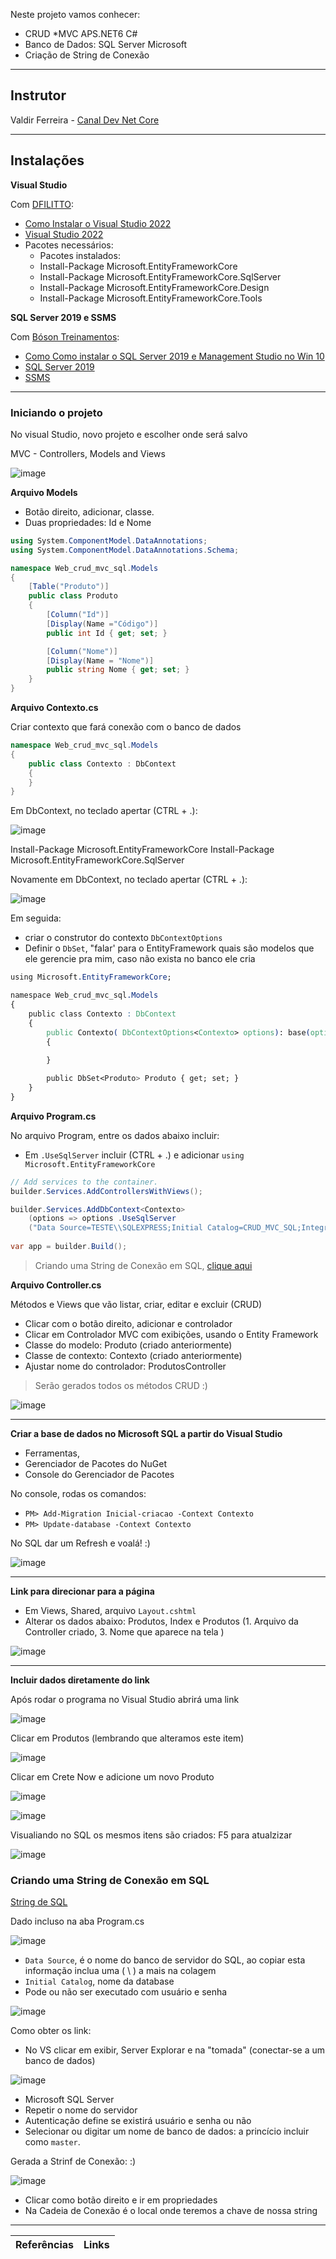 
Neste projeto vamos conhecer:

* CRUD *MVC APS.NET6 C#
* Banco de Dados: SQL Server Microsoft
* Criação de String de Conexão

<hr>

## Instrutor
Valdir Ferreira - [Canal Dev Net Core](https://www.youtube.com/user/valdirferreira20)

<hr>

## Instalações

**Visual Studio**

Com [DFILITTO](https://www.youtube.com/c/DaniloFilittoPPR):
* [Como Instalar o Visual Studio 2022](https://www.youtube.com/watch?v=_HgVooVuGOE)
* [Visual Studio 2022](https://visualstudio.microsoft.com/)
* Pacotes necessários:
    - Pacotes instalados:
    - Install-Package Microsoft.EntityFrameworkCore
    - Install-Package Microsoft.EntityFrameworkCore.SqlServer
    - Install-Package Microsoft.EntityFrameworkCore.Design
    - Install-Package Microsoft.EntityFrameworkCore.Tools

**SQL Server 2019 e SSMS**

Com [Bóson Treinamentos](https://www.youtube.com/c/bosontreinamentos):
* [Como Como instalar o SQL Server 2019 e Management Studio no Win 10](https://www.youtube.com/watch?v=LxtLqS-9KYo)
* [SQL Server 2019](https://www.microsoft.com/pt-br/sql-server/sql-server-downloads)
* [SSMS](https://learn.microsoft.com/pt-br/sql/ssms/download-sql-server-management-studio-ssms?view=sql-server-ver15)

<hr>

### Iniciando o projeto

No visual Studio, novo projeto e escolher onde será salvo

MVC - Controllers, Models and Views

![image](https://user-images.githubusercontent.com/108991648/192586073-375b88e3-657c-4300-b0a3-a0c91fc700e9.png)


**Arquivo Models**

- Botão direito, adicionar, classe.
- Duas propriedades: Id e Nome

```cs
using System.ComponentModel.DataAnnotations;
using System.ComponentModel.DataAnnotations.Schema;

namespace Web_crud_mvc_sql.Models
{
    [Table("Produto")]
    public class Produto
    {
        [Column("Id")]
        [Display(Name ="Código")]
        public int Id { get; set; }

        [Column("Nome")]
        [Display(Name = "Nome")]
        public string Nome { get; set; }
    }
}
```

**Arquivo Contexto.cs**

Criar contexto que fará conexão com o banco de dados

```cs
namespace Web_crud_mvc_sql.Models
{
    public class Contexto : DbContext
    {
    }
}
```

Em DbContext, no teclado apertar (CTRL + .):

![image](https://user-images.githubusercontent.com/108991648/192592690-eda4b9f6-b83b-47ae-8ff1-d4ea57e6f156.png)

Install-Package Microsoft.EntityFrameworkCore
Install-Package Microsoft.EntityFrameworkCore.SqlServer

Novamente em DbContext, no teclado apertar (CTRL + .):

![image](https://user-images.githubusercontent.com/108991648/192593938-46be6a3b-607a-41f0-8e01-98da0db0d5ff.png)

Em seguida: 
- criar o construtor do contexto `DbContextOptions`
- Definir o `DbSet`, "falar' para o EntityFramework quais são modelos que ele gerencie pra mim, caso não exista no banco ele cria

```css
using Microsoft.EntityFrameworkCore;

namespace Web_crud_mvc_sql.Models
{
    public class Contexto : DbContext
    {
        public Contexto( DbContextOptions<Contexto> options): base(options)
        { 
        
        }

        public DbSet<Produto> Produto { get; set; }
    }
}
```

**Arquivo Program.cs**

No arquivo Program, entre os dados abaixo incluir:

- Em `.UseSqlServer` incluir (CTRL + .) e adicionar `using Microsoft.EntityFrameworkCore`
```cs
// Add services to the container.
builder.Services.AddControllersWithViews();

builder.Services.AddDbContext<Contexto> 
    (options => options .UseSqlServer
    ("Data Source=TESTE\\SQLEXPRESS;Initial Catalog=CRUD_MVC_SQL;Integrated Security=True") );
    
var app = builder.Build();
```
> Criando uma String de Conexão em SQL, [clique aqui](https://github.com/PamelaRondina/telas_de_cadastros/tree/main/crud_mvc_banco_de_dados_sql_server#criando-uma-string-de-conex%C3%A3o-em-sql)


**Arquivo Controller.cs**

Métodos e Views que vão listar, criar, editar e excluir (CRUD)

- Clicar com o botão direito, adicionar e controlador
- Clicar em Controlador MVC com exibições, usando o Entity Framework
- Classe do modelo: Produto (criado anteriormente)
- Classe de contexto: Contexto (criado anteriormente)
- Ajustar nome do controlador: ProdutosController

> Serão gerados todos os métodos CRUD :)

![image](https://user-images.githubusercontent.com/108991648/192620509-379772b3-c8d2-40cf-bc91-eb4018dfff88.png)

<hr>

**Criar a base de dados no Microsoft SQL a partir do Visual Studio**

- Ferramentas, 
- Gerenciador de Pacotes do NuGet
- Console do Gerenciador de Pacotes

No console, rodas os comandos:
- `PM> Add-Migration Inicial-criacao -Context Contexto`
- `PM> Update-database -Context Contexto`

No SQL dar um Refresh e voalá! :)

![image](https://user-images.githubusercontent.com/108991648/192623018-fb12dc60-75a2-4a44-a279-f4179d14c97e.png)

<hr>

**Link para direcionar para a página**

- Em Views, Shared, arquivo `Layout.cshtml`
- Alterar os dados abaixo: Produtos, Index e Produtos (1. Arquivo da Controller criado, 3. Nome que aparece na tela )

![image](https://user-images.githubusercontent.com/108991648/192624250-7dad7996-32fc-4871-9f11-e352fda35e50.png)

<hr>

**Incluir dados diretamente do link**

Após rodar o programa no Visual Studio abrirá uma link

![image](https://user-images.githubusercontent.com/108991648/192625560-c6c1473b-d985-469b-bcb5-ed51795f73e0.png)

Clicar em Produtos (lembrando que alteramos este item)

![image](https://user-images.githubusercontent.com/108991648/192625859-dedff1df-59c1-4881-b71e-71ce56d2f2c4.png)

Clicar em Crete Now e adicione um novo Produto

![image](https://user-images.githubusercontent.com/108991648/192626057-be41f78b-26b9-4f5a-bbb2-4ae356bf834e.png)

![image](https://user-images.githubusercontent.com/108991648/192626281-08680924-a109-46c1-bb49-270093bd271b.png)

Visualiando no SQL os mesmos itens são criados: F5 para atualzizar

![image](https://user-images.githubusercontent.com/108991648/192627080-eb4562d7-27d3-412f-8deb-453b4b72eafb.png)

### Criando uma String de Conexão em SQL

[String de SQL](https://www.youtube.com/watch?v=R0Eb_IocaIs)

Dado incluso na aba Program.cs

![image](https://user-images.githubusercontent.com/108991648/192612074-283358fa-6b14-48df-b211-0eecad8b5f83.png)

- `Data Source`, é o nome do banco de servidor do SQL, ao copiar esta informação inclua uma ( \ ) a mais na colagem
- `Initial Catalog`, nome da database
- Pode ou não ser executado com usuário e senha

![image](https://user-images.githubusercontent.com/108991648/192606138-8f4334f0-47b7-419c-8599-aa5a3cb9df22.png)

Como obter os link:

- No VS clicar em exibir, Server Explorar e na "tomada" (conectar-se a um banco de dados)

![image](https://user-images.githubusercontent.com/108991648/192606330-2c5369cd-14c7-4e9b-a6df-4ec013930cd7.png)

- Microsoft SQL Server
- Repetir o nome do servidor 
- Autenticação define se existirá usuário e senha ou não
- Selecionar ou digitar um nome de banco de dados: a princício incluir como `master`. 

Gerada a Strinf de Conexão: :)

![image](https://user-images.githubusercontent.com/108991648/192609519-4840f04e-28bb-470e-ba71-7d8ca61c0b7f.png)

- Clicar como botão direito e ir em propriedades
- Na Cadeia de Conexão é o local onde teremos a chave de nossa string

<hr>

Referências | Links
:-|:-










